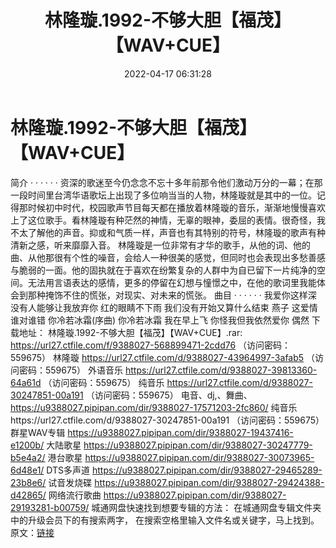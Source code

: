 ﻿---
title: 林隆璇.1992-不够大胆【福茂】【WAV+CUE】
date: 2022-04-17 06:31:28
categories: WAV车载音乐、镜像
tags: 国语流行
---
# 林隆璇.1992-不够大胆【福茂】【WAV+CUE】

简介
· · · · · ·
资深的歌迷至今仍念念不忘十多年前那令他们激动万分的一幕；在那一段时间里台湾华语歌坛上出现了多位响当当的人物，林隆璇就是其中的一位。记得那时候初中时代，校园歌声节目每天都在播放着林隆璇的音乐，渐渐地慢慢喜欢上了这位歌手。看林隆璇有种茫然的神情，无辜的眼神，委屈的表情。很奇怪，我不太了解他的声音。抑或和气质一样，声音也有其特别的符号，林隆璇的歌声有种清新之感，听来靡靡入音。
林隆璇是一位非常有才华的歌手，从他的词、他的曲、从他那很有个性的噪音，会给人一种很美的感觉，但同时也会表现出多愁善感与脆弱的一面。他的固执就在于喜欢在纷繁复杂的人群中为自已留下一片纯净的空间。无法用言语表达的感情，更多的停留在幻想与憧憬之中，在他的歌词里我能体会到那种掩饰不住的慌张，对现实、对未来的慌张。
曲目
· · · · · ·
我爱你这样深
没有人能够让我放弃你
红的眼睛不下雨
我们没有开始又算什么结束
燕子
这爱情谁对谁错
你冷若冰霜(序曲)
你冷若冰霜
我在早上飞
你怪我但我依然爱你
偶然
下载地址：
林隆璇.1992-不够大胆【福茂】【WAV+CUE】.rar: https://url27.ctfile.com/f/9388027-568899471-2cdd76
（访问密码：559675）
林隆璇
https://url27.ctfile.com/d/9388027-43964997-3afab5
（访问密码：559675）
外语音乐
https://url27.ctfile.com/d/9388027-39813360-64a61d
（访问密码：559675）
纯音乐
https://url27.ctfile.com/d/9388027-30247851-00a191
（访问密码：559675）
电音、dj,、舞曲、
https://u9388027.pipipan.com/dir/9388027-17571203-2fc860/
纯音乐https://url27.ctfile.com/d/9388027-30247851-00a191
（访问密码：559675）
群星WAV专辑
https://u9388027.pipipan.com/dir/9388027-19437416-e1200b/
大陆歌星
https://u9388027.pipipan.com/dir/9388027-30247779-b5e4a2/
港台歌星
https://u9388027.pipipan.com/dir/9388027-30073965-6d48e1/
DTS多声道
https://u9388027.pipipan.com/dir/9388027-29465289-23b8e6/
试音发烧碟
https://u9388027.pipipan.com/dir/9388027-29424388-d42865/
网络流行歌曲
https://u9388027.pipipan.com/dir/9388027-29193281-b00759/
城通网盘快速找到想要专辑的方法：
在城通网盘专辑文件夹中的升级会员下的有搜索两字，
在搜索空格里输入文件名或关键字，马上找到。
原文：[链接](https://blog.sina.com.cn/s/blog_1647c7e7601030wpg.html)
